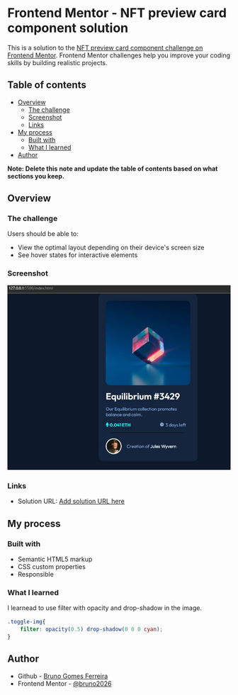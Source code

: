 # Frontend Mentor - NFT preview card component solution

This is a solution to the [NFT preview card component challenge on Frontend Mentor](https://www.frontendmentor.io/challenges/nft-preview-card-component-SbdUL_w0U). Frontend Mentor challenges help you improve your coding skills by building realistic projects. 

## Table of contents

- [Overview](#overview)
  - [The challenge](#the-challenge)
  - [Screenshot](#screenshot)
  - [Links](#links)
- [My process](#my-process)
  - [Built with](#built-with)
  - [What I learned](#what-i-learned)
- [Author](#author)

**Note: Delete this note and update the table of contents based on what sections you keep.**

## Overview

### The challenge

Users should be able to:

- View the optimal layout depending on their device's screen size
- See hover states for interactive elements

### Screenshot

![](./images/screenshot01.JPG)

### Links

- Solution URL: [Add solution URL here](https://your-solution-url.com)

## My process

### Built with

- Semantic HTML5 markup
- CSS custom properties
- Responsible

### What I learned

I learnead to use filter with opacity and drop-shadow in the image.

```css
.toggle-img{
    filter: opacity(0.5) drop-shadow(0 0 0 cyan);
}
```
## Author

- Github - [Bruno Gomes Ferreira](https://www.your-site.com)
- Frontend Mentor - [@bruno2026](https://www.frontendmentor.io/profile/bruno2026)
